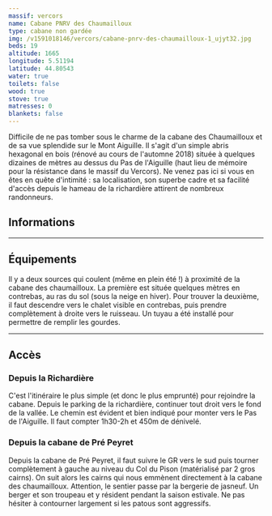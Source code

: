 ```yaml
---
massif: vercors
name: Cabane PNRV des Chaumailloux
type: cabane non gardée
img: /v1591018146/vercors/cabane-pnrv-des-chaumailloux-1_ujyt32.jpg
beds: 19
altitude: 1665
longitude: 5.51194
latitude: 44.80543
water: true
toilets: false
wood: true
stove: true
matresses: 0
blankets: false
---
```

Difficile de ne pas tomber sous le charme de la cabane des Chaumailloux et de sa vue splendide sur le Mont Aiguille. Il s'agit d'un simple abris hexagonal en bois (rénové au cours de l'automne 2018) située à quelques dizaines de mètres au dessus du Pas de l'Aiguille (haut lieu de mémoire pour la résistance dans le massif du Vercors). Ne venez pas ici si vous en êtes en quête d'intimité : sa localisation, son superbe cadre et sa facilité d'accès depuis le hameau de la richardière attirent de nombreux randonneurs.

## Informations

<grid :altitude="altitude" :beds="beds" :longitude="longitude" :latitude="longitude"></grid>

___

## Équipements

<grid :matresses="matresses" :blankets="blankets" :stove="stove" :wood="wood" :water="water" :toilets="toilets"></grid>

Il y a deux sources qui coulent (même en plein été !) à proximité de la cabane des chaumailloux. La première est située quelques mètres en contrebas, au ras du sol (sous la neige en hiver). Pour trouver la deuxième, il faut descendre vers le chalet visible en contrebas, puis prendre complètement à droite vers le ruisseau. Un tuyau a été installé pour permettre de remplir les gourdes.
___

## Accès

### Depuis la Richardière
C'est l'itinéraire le plus simple (et donc le plus emprunté) pour rejoindre la cabane. Depuis le parking de la richardière, continuer tout droit vers le fond de la vallée. Le chemin est évident et bien indiqué pour monter vers le Pas de l'Aiguille. Il faut compter 1h30-2h et 450m de dénivelé.

### Depuis la cabane de Pré Peyret
Depuis la cabane de Pré Peyret, il faut suivre le GR vers le sud puis tourner complètement à gauche au niveau du Col du Pison (matérialisé par 2 gros cairns). On suit alors les cairns qui nous emmènent directement à la cabane des chaumailloux. Attention, le sentier passe par la bergerie de jasneuf. Un berger et son troupeau et y résident pendant la saison estivale. Ne pas hésiter à contourner largement si les patous sont aggressifs.
